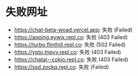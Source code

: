 # 失败网址
- https://chat-beta-woad.vercel.app: 失败 (Failed)
- https://apping.eywjx.repl.co: 失败 (403
Failed)
- https://turbo.flinthill.repl.co: 失败 (502
Failed)
- https://ypto.tnpyv.repl.co: 失败 (403
Failed)
- https://chatai--cokio.repl.co: 失败 (403
Failed)
- https://ssd.zockq.repl.co: 失败 (Failed)
